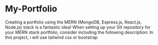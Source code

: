 # My-Portfolio
Creating a portfolio using the MERN (MongoDB, Express.js, React.js, Node.js) stack is a fantastic idea! When setting up your Git repository for your MERN stack portfolio, consider including the following description:
In this project, i will use tailwind css or bootstrap